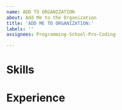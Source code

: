 ```yaml
---
name: ADD TO ORGANIZATION
about: Add Me to the Organization
title: 'ADD ME TO ORGANIZATION:'
labels: ''
assignees: Programming-School-Pro-Coding

---
```


# Skills


# Experience
